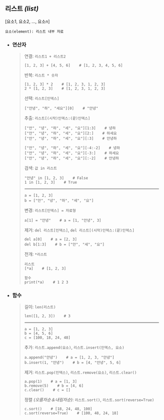 ## 리스트 *(list)*
[요소1, 요소2, ..., 요소n]
```angular2html
요소(element): 리스트 내부 자료
```

+ ### 연산자
  >연결: `리스트1 + 리스트2`
  >```
  >[1, 2, 3] + [4, 5, 6]    # [1, 2, 3, 4, 5, 6]
  >```
  >
  >반복: `리스트 * 숫자`
  >```
  >[1, 2, 3] * 2    # [1, 2, 3, 1, 2, 3]
  >2 * [1, 2, 3]    # [1, 2, 3, 1, 2, 3]
  >```
  >
  >선택: `리스트[인덱스]`
  >```
  >["안녕", "하", "세요"][0]    # "안녕"
  >```
  >
  >추출: `리스트[(시작)인덱스:(끝)인덱스]`
  >```
  >["안", "녕", "하", "세", "요"][1:3]    # 녕하
  >["안", "녕", "하", "세", "요"][2:]    # 하세요
  >["안", "녕", "하", "세", "요"][:3]    # 안녕하
  >
  >["안", "녕", "하", "세", "요"][-4:-2]    # 녕하
  >["안", "녕", "하", "세", "요"][-3:]    # 하세요
  >["안", "녕", "하", "세", "요"][:-2]    # 안녕하
  >```
  >
  >검색: `값 in 리스트`
  >```
  >"안녕" in [1, 2, 3]    # False
  >1 in [1, 2, 3]    # True
  >```
  >
  >---
  > 
  >```
  >a = [1, 2, 3]
  >b = ["안", "녕", "하", "세", "요"]
  >``` 
  > 
  >변경: `리스트[인덱스] = 자료형`
  >```
  >a[1] = "안녕"    # a = [1, "안녕", 3]
  >```
  >
  >제거: `del 리스트[인덱스]`, `del 리스트[(시작)인덱스:(끝)인덱스]`
  >```
  >del a[0]    # a = [2, 3]
  >del b[1:3]    # b = ["안", "세", "요"] 
  >```
  >
  >전개: `*리스트`
  >```
  >리스트
  >[*a]    # [1, 2, 3]
  >
  >함수
  >print(*a)    # 1 2 3
  >```


+ ### 함수
  >길이: `len(리스트)`
  >```
  >len([1, 2, 3])    # 3
  >```
  >
  >---
  > 
  >```
  >a = [1, 2, 3]
  >b = [4, 5, 6]
  >c = [100, 18, 24, 48]
  >``` 
  > 
  >추가: `리스트.append(요소)`, `리스트.insert(인덱스, 요소)`
  >```
  >a.append("안녕")    # a = [1, 2, 3, "안녕"]
  >b.insert(1, "안녕")    # b = [4, "안녕", 5, 6]
  >```
  >
  >제거: `리스트.pop(인덱스)`, `리스트.remove(요소)`, `리스트.clear()`
  >```
  >a.pop(1)    # a = [1, 3]
  >b.remove(5)    # b = [4, 6]
  >c.clear()    # c = []
  >```
  >
  >정렬 *(오름차순＆내림차순)*: `리스트.sort()`, `리스트.sort(reverse=True)`
  >```
  >c.sort()    # [18, 24, 48, 100]
  >c.sort(reverse=True)    # [100, 48, 24, 18]
  >```

